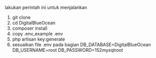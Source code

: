 lakukan perintah ini untuk menjalankan

1. git clone <repo>
2. cd DigitalBlueOcean
3. composer install
4. copy .env_example .env
5. php artisan key:generate
7. sesuaikan file .env pada bagian
    DB_DATABASE=DigitalBlueOcean
    DB_USERNAME=root
    DB_PASSWORD=152mysqlroot
